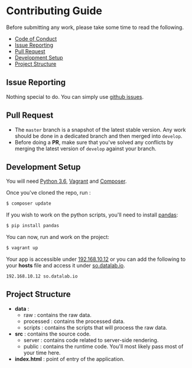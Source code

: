 #  Contributing Guide



Before submitting any work, please take some time to read the following.

* [Code of Conduct](../.github/CODE_OF_CONDUCT.md)
* [Issue Reporting](#issue-reporting)
* [Pull Request](#pull-request)
* [Development Setup](#development-setup)
* [Project Structure](#project-structure)



## Issue Reporting

Nothing special to do. You can simply use [github issues](https://github.com/kayoumido/PRW3-SO-Survey/issues).



## Pull Request

* The `master` branch is a snapshot of the latest stable version. Any work should be done in a dedicated branch and then merged into `develop`.
* Before doing a **PR**, make sure that you've solved any conflicts by merging the latest version of `develop` against your branch.



## Development Setup

You will need [Python 3.6](https://www.python.org/),  [Vagrant](https://www.vagrantup.com/) and [Composer](https://getcomposer.org/).

Once you've cloned the repo, run :

```bash
$ composer update
```

If you wish to work on the python scripts, you'll need to install [pandas](https://pandas.pydata.org/):

```bash
$ pip install pandas
```

You can now, run and work on the project:

```bash
$ vagrant up
```

Your app is accessible under [192.168.10.12](192.168.10.12) or you can add the following to your **hosts** file and access it under [so.datalab.io](http://so.datalab.io/). 

```
192.168.10.12 so.datalab.io
```



## Project Structure

* **data** : 
  * raw : contains the raw data.
  * processed : contains the processed data.
  * scripts : contains the scripts that will process the raw data.
* **src** : contains the source code.
  * server : contains code related to server-side rendering.
  * public : contains the runtime code. You'll most likely pass most of your time here.
* **index.html** : point of entry of the application.
